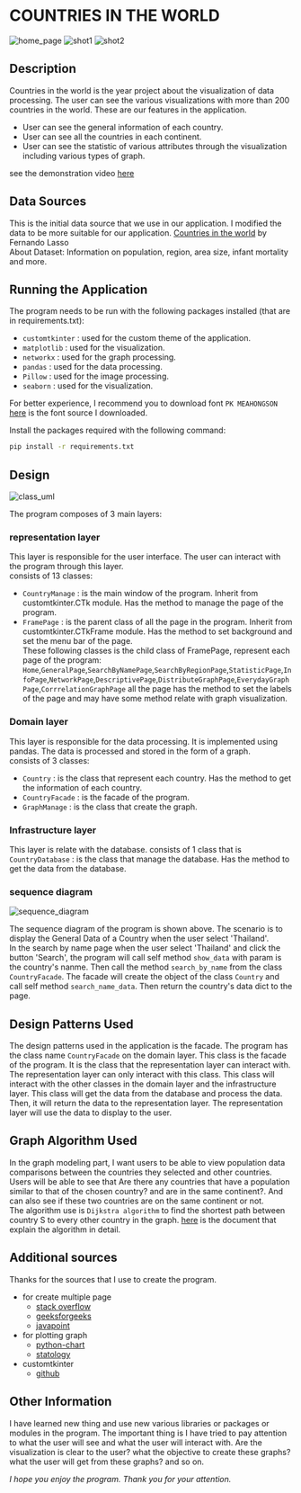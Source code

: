# COUNTRIES IN THE WORLD
![home_page](for_readme/home.jpeg)
![shot1](for_readme/shot1.jpeg)
![shot2](for_readme/shot2.jpeg)

## Description
  
Countries in the world is the year project about the visualization of data processing. 
The user can see the various visualizations with more than 200 countries in the world.
These are our features in the application.
* User can see the general information of each country.
* User can see all the countries in each continent.
* User can see the statistic of various attributes through the visualization including various types of graph.<br />

see the demonstration video [here](https://youtu.be/qPPtqwabqyU)

## Data Sources

This is the initial data source that we use in our application. I modified the data to be more suitable for our application.
[Countries in the world](https://www.kaggle.com/fernandol/countries-of-the-world) by Fernando Lasso <br />
About Dataset: Information on population, region, area size, infant mortality and more.

 
## Running the Application

The program needs to be run with the following packages installed (that are in requirements.txt):
* `customtkinter` : used for the custom theme of the application.
* `matplotlib` : used for the visualization.
* `networkx` : used for the graph processing.
* `pandas` : used for the data processing.
* `Pillow` : used for the image processing.
* `seaborn` : used for the visualization.<br />

For better experience, I recommend you to download font `PK MEAHONGSON` [here](https://www.f0nt.com/release/pk-maehongson/#google_vignette) is the font source I downloaded.

Install the packages required with the following command:
```bash
pip install -r requirements.txt
```

## Design

![class_uml](for_readme/class_uml.png)

The program composes of 3 main layers:
### representation layer
This layer is responsible for the user interface. The user can interact with the program through this layer.<br />
consists of 13 classes:
* `CountryManage` : is the main window of the program. Inherit from customtkinter.CTk module. Has the method to manage the page of the program.
* `FramePage` : is the parent class of all the page in the program. Inherit from customtkinter.CTkFrame module. Has the method to set background and set the menu bar of the page.<br />
These following classes is the child class of FramePage, represent each page of the program:
`Home`,`GeneralPage`,`SearchByNamePage`,`SearchByRegionPage`,`StatisticPage`,`InfoPage`,`NetworkPage`,`DescriptivePage`,`DistributeGraphPage`,`EverydayGraphPage`,`CorrrelationGraphPage`
all the page has the method to set the labels of the page and may have some method relate with graph visualization.
### Domain layer
This layer is responsible for the data processing. It is implemented using pandas. The data is processed and stored in the form of a graph.<br />
consists of 3 classes:
* `Country` : is the class that represent each country. Has the method to get the information of each country.
* `CountryFacade` : is the facade of the program.
* `GraphManage` : is the class that create the graph.
### Infrastructure layer
This layer is relate with the database.
consists of 1 class that is `CountryDatabase` : is the class that manage the database. Has the method to get the data from the database.

### sequence diagram
![sequence_diagram](for_readme/sequence_uml.png)

The sequence diagram of the program is shown above. The scenario is to display the General Data of a Country when the user select 'Thailand'.<br />
In the search by name page when the user select 'Thailand' and click the button 'Search', the program will call self method `show_data` with param is the country's nanme. 
Then call the method `search_by_name` from the class `CountryFacade`. The facade will create the object of the class `Country` and call self method `search_name_data`. Then return the country's data dict to the page.


## Design Patterns Used
The design patterns used in the application is the facade. The program has the class name `CountryFacade` on the domain layer. 
This class is the facade of the program. It is the class that the representation layer can interact with. 
The representation layer can only interact with this class. This class will interact with the other classes in the domain layer and the infrastructure layer. 
This class will get the data from the database and process the data. Then, it will return the data to the representation layer. The representation layer will use the data to display to the user.
 
## Graph Algorithm Used
In the graph modeling part, I want users to be able to view population data comparisons between the countries they selected and other countries. Users will be able to see that Are there any countries that have a population similar to that of the chosen country? and are in the same continent?. And can also see if these two countries are on the same continent or not.<br />
The algorithm use is `Dijkstra algorithm` to find the shortest path between country S to every other country in the graph.
[here](https://docs.google.com/document/d/16ay6o_ryS9vPkxoauK2ojMzwe-nVgzSBEJGt0ggNelc/edit?usp=sharing) is the document that explain the algorithm in detail.

## Additional sources
Thanks for the sources that I use to create the program.
* for create multiple page
    * [stack overflow](https://rihttps://stackoverflow.com/questions/11855906/tkinter-lift-and-lower-methods-with-grid-layoutptutorial.com/tkinter/example/22131/arranging-the-window-stack--the--lift-method-)
    * [geeksforgeeks](https://www.geeksforgeeks.org/tkinter-application-to-switch-between-different-page-frames/)
    * [javapoint](https://www.javatpoint.com/tkinter-application-to-switch-between-different-page-frames-in-python)
* for plotting graph
    * [python-chart](https://python-charts.com/seaborn/background-color/#:~:text=By%20default%2C%20plots%20made%20with%20seaborn%20have%20a%20white%20background.)
    * [statology](https://www.statology.org/seaborn-background-color/)
* customtkinter
    * [github](https://github.com/TomSchimansky/CustomTkinter)
 
## Other Information
I have learned new thing and use new various libraries or packages or modules in the program. The important thing is I have tried to pay attention to what the user will see and what the user will interact with.
Are the visualization is clear to the user? what the objective to create these graphs? what the user will get from these graphs? and so on.

_I hope you enjoy the program. Thank you for your attention._
